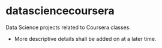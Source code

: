 # datasciencecoursera
Data Science projects related to Coursera classes.
* More descriptive details shall be added on at a later time.

